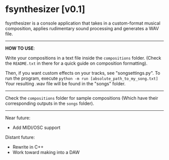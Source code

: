 # fsynthesizer [v0.1]

fsynthesizer is a console application that takes in a custom-format musical
composition, applies rudimentary sound processing and generates a WAV file.

---

**HOW TO USE**:

Write your compositions in a text file inside the `compositions` folder.
(Check the `README.txt` in there for a quick guide on composition formatting).

Then, if you want custom effects on your tracks, see "songsettings.py".
To run the program, execute `python -m run [absolute_path_to_my_song.txt]`
Your resulting .wav file will be found in the "songs" folder.

---
Check the `compositions` folder for sample compositions
(Which have their corresponding outputs in the `songs` folder).

---

Near future:
- Add MIDI/OSC support

Distant future:
- Rewrite in C++
- Work toward making into a DAW
